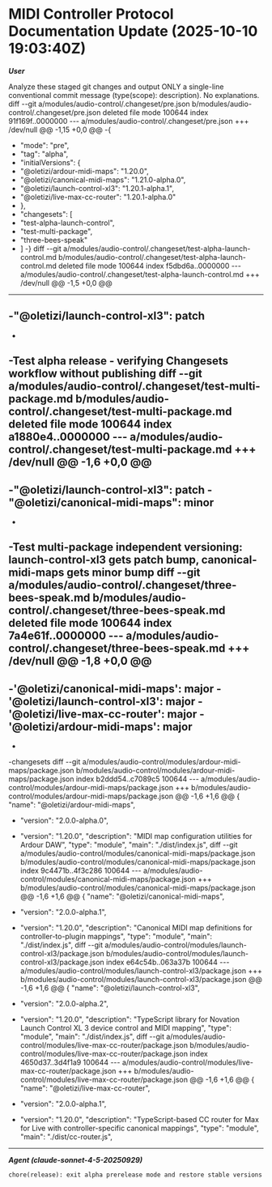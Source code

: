 <!-- Generated by SpecStory -->

# MIDI Controller Protocol Documentation Update (2025-10-10 19:03:40Z)

<!-- Claude Code Session a44193fe-25fa-4051-ab52-2946a7df52bf (2025-10-10_19-03-40Z) -->

_**User**_

Analyze these staged git changes and output ONLY a single-line conventional commit message (type(scope): description). No explanations.
diff --git a/modules/audio-control/.changeset/pre.json b/modules/audio-control/.changeset/pre.json
deleted file mode 100644
index 91f169f..0000000
--- a/modules/audio-control/.changeset/pre.json
+++ /dev/null
@@ -1,15 +0,0 @@
-{
-  "mode": "pre",
-  "tag": "alpha",
-  "initialVersions": {
-    "@oletizi/ardour-midi-maps": "1.20.0",
-    "@oletizi/canonical-midi-maps": "1.21.0-alpha.0",
-    "@oletizi/launch-control-xl3": "1.20.1-alpha.1",
-    "@oletizi/live-max-cc-router": "1.20.1-alpha.0"
-  },
-  "changesets": [
-    "test-alpha-launch-control",
-    "test-multi-package",
-    "three-bees-speak"
-  ]
-}
diff --git a/modules/audio-control/.changeset/test-alpha-launch-control.md b/modules/audio-control/.changeset/test-alpha-launch-control.md
deleted file mode 100644
index f5dbd6a..0000000
--- a/modules/audio-control/.changeset/test-alpha-launch-control.md
+++ /dev/null
@@ -1,5 +0,0 @@
----
-"@oletizi/launch-control-xl3": patch
----
-
-Test alpha release - verifying Changesets workflow without publishing
diff --git a/modules/audio-control/.changeset/test-multi-package.md b/modules/audio-control/.changeset/test-multi-package.md
deleted file mode 100644
index a1880e4..0000000
--- a/modules/audio-control/.changeset/test-multi-package.md
+++ /dev/null
@@ -1,6 +0,0 @@
----
-"@oletizi/launch-control-xl3": patch
-"@oletizi/canonical-midi-maps": minor
----
-
-Test multi-package independent versioning: launch-control-xl3 gets patch bump, canonical-midi-maps gets minor bump
diff --git a/modules/audio-control/.changeset/three-bees-speak.md b/modules/audio-control/.changeset/three-bees-speak.md
deleted file mode 100644
index 7a4e61f..0000000
--- a/modules/audio-control/.changeset/three-bees-speak.md
+++ /dev/null
@@ -1,8 +0,0 @@
----
-'@oletizi/canonical-midi-maps': major
-'@oletizi/launch-control-xl3': major
-'@oletizi/live-max-cc-router': major
-'@oletizi/ardour-midi-maps': major
----
-
-changesets
diff --git a/modules/audio-control/modules/ardour-midi-maps/package.json b/modules/audio-control/modules/ardour-midi-maps/package.json
index b2ddd54..c7089c5 100644
--- a/modules/audio-control/modules/ardour-midi-maps/package.json
+++ b/modules/audio-control/modules/ardour-midi-maps/package.json
@@ -1,6 +1,6 @@
 {
   "name": "@oletizi/ardour-midi-maps",
-  "version": "2.0.0-alpha.0",
+  "version": "1.20.0",
   "description": "MIDI map configuration utilities for Ardour DAW",
   "type": "module",
   "main": "./dist/index.js",
diff --git a/modules/audio-control/modules/canonical-midi-maps/package.json b/modules/audio-control/modules/canonical-midi-maps/package.json
index 9c4471b..4f3c286 100644
--- a/modules/audio-control/modules/canonical-midi-maps/package.json
+++ b/modules/audio-control/modules/canonical-midi-maps/package.json
@@ -1,6 +1,6 @@
 {
   "name": "@oletizi/canonical-midi-maps",
-  "version": "2.0.0-alpha.1",
+  "version": "1.20.0",
   "description": "Canonical MIDI map definitions for controller-to-plugin mappings",
   "type": "module",
   "main": "./dist/index.js",
diff --git a/modules/audio-control/modules/launch-control-xl3/package.json b/modules/audio-control/modules/launch-control-xl3/package.json
index e64c54b..063a37b 100644
--- a/modules/audio-control/modules/launch-control-xl3/package.json
+++ b/modules/audio-control/modules/launch-control-xl3/package.json
@@ -1,6 +1,6 @@
 {
   "name": "@oletizi/launch-control-xl3",
-  "version": "2.0.0-alpha.2",
+  "version": "1.20.0",
   "description": "TypeScript library for Novation Launch Control XL 3 device control and MIDI mapping",
   "type": "module",
   "main": "./dist/index.js",
diff --git a/modules/audio-control/modules/live-max-cc-router/package.json b/modules/audio-control/modules/live-max-cc-router/package.json
index 4650d37..3d4f1a9 100644
--- a/modules/audio-control/modules/live-max-cc-router/package.json
+++ b/modules/audio-control/modules/live-max-cc-router/package.json
@@ -1,6 +1,6 @@
 {
   "name": "@oletizi/live-max-cc-router",
-  "version": "2.0.0-alpha.1",
+  "version": "1.20.0",
   "description": "TypeScript-based CC router for Max for Live with controller-specific canonical mappings",
   "type": "module",
   "main": "./dist/cc-router.js",


---

_**Agent (claude-sonnet-4-5-20250929)**_

```
chore(release): exit alpha prerelease mode and restore stable versions
```


